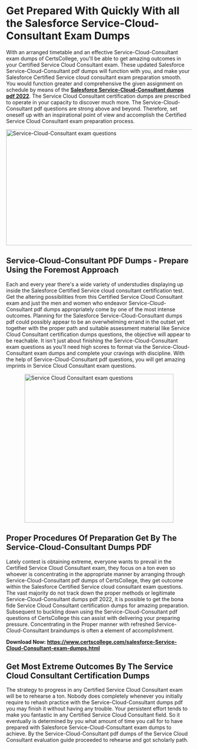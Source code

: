 <h1><strong>Get Prepared With Quickly With all the Salesforce Service-Cloud-Consultant Exam Dumps&nbsp;</strong></h1>
<p><span style="font-weight: 400;">With an arranged timetable and an effective  Service-Cloud-Consultant exam dumps of CertsCollege, you'll be able to get amazing outcomes in your Certified Service Cloud Consultant exam. These updated Salesforce Service-Cloud-Consultant pdf dumps will function with you, and make your Salesforce Certified Service cloud consultant exam preparation smooth. You would function greater and comprehensive the given assignment on schedule by means of the <strong><a href="https://www.certscollege.com/salesforce-Service-Cloud-Consultant-exam-dumps.html">Salesforce Service-Cloud-Consultant dumps pdf 2022</a></strong>. The Service Cloud Consultant certification dumps are prescribed to operate in your capacity to discover much more. The  Service-Cloud-Consultant pdf questions are strong above and beyond. Therefore, set oneself up with an inspirational point of view and accomplish the Certified Service Cloud Consultant exam preparation process.&nbsp;</span></p>
<p><span style="font-weight: 400;"><img style="display: block; margin-left: auto; margin-right: auto;" src="https://i.ibb.co/CPDK3ps/Yellow-and-Blue-Initiative-Blog-Banner.png" alt="Service-Cloud-Consultant exam questions" width="559" height="315" /></span></p>
<h2><strong>Service-Cloud-Consultant PDF Dumps - Prepare Using the Foremost Approach</strong></h2>
<p><span style="font-weight: 400;">Each and every year there's a wide variety of understudies displaying up inside the Salesforce Certified Service cloud consultant certification test. Get the altering possibilities from this Certified Service Cloud Consultant exam and just the men and women who endeavor Service-Cloud-Consultant pdf dumps appropriately come by one of the most intense outcomes. Planning for the Salesforce Service-Cloud-Consultant dumps pdf could possibly appear to be an overwhelming errand in the outset yet together with the proper path and suitable assessment material like Service Cloud Consultant certification dumps questions, the objective will appear to be reachable. It isn't just about finishing the Service-Cloud-Consultant exam questions as you'll need high scores to format via the Service-Cloud-Consultant exam dumps and complete your cravings with discipline. With the help of Service-Cloud-Consultant pdf questions, you will get amazing imprints in Service Cloud Consultant exam questions.</span></p>
<p><span style="font-weight: 400;"><a href="https://tinyurl.com/yd7jc8kh"><img style="display: block; margin-left: auto; margin-right: auto;" src="https://i.ibb.co/9tMrhdY/Teacher-Appreciation-Invitation.png" alt="Service Cloud Consultant exam questions " width="404" height="404" /></a></span></p>
<h2><strong>Proper Procedures Of Preparation Get By The Service-Cloud-Consultant Dumps PDF</strong></h2>
<p><span style="font-weight: 400;">Lately contest is obtaining extreme, everyone wants to prevail in the Certified Service Cloud Consultant exam, they focus on a ton even so whoever is concentrating in the appropriate manner by arranging through Service-Cloud-Consultant pdf dumps of CertsCollege, they get outcome within the Salesforce Certified Service cloud consultant exam questions. The vast majority do not track down the proper methods or legitimate Service-Cloud-Consultant dumps pdf 2022, it is possible to get the bona fide Service Cloud Consultant certification dumps for amazing preparation. Subsequent to buckling down using the  Service-Cloud-Consultant pdf questions of CertsCollege this can assist with delivering your preparing pressure. Concentrating in the Proper manner with refreshed Service-Cloud-Consultant braindumps is often a element of accomplishment.</span></p>
<p><span style="font-weight: 400;"><strong>Download Now: <a href="https://www.certscollege.com/salesforce-Service-Cloud-Consultant-exam-dumps.html">https://www.certscollege.com/salesforce-Service-Cloud-Consultant-exam-dumps.html</a></strong></span></p>
<h2><strong>Get Most Extreme Outcomes By The Service Cloud Consultant Certification Dumps</strong></h2>
<p><span style="font-weight: 400;">The strategy to progress in any Certified Service Cloud Consultant exam will be to rehearse a ton. Nobody does completely whenever you initially require to rehash practice with the Service-Cloud-Consultant dumps pdf you may finish it without having any trouble. Your persistent effort tends to make you fantastic in any Certified Service Cloud Consultant field. So it eventually is determined by you what amount of time you call for to have prepared with Salesforce Service-Cloud-Consultant exam dumps to achieve. By the Service-Cloud-Consultant pdf dumps of the Service Cloud Consultant evaluation guide proceeded to rehearse and got scholarly path.</span></p>
